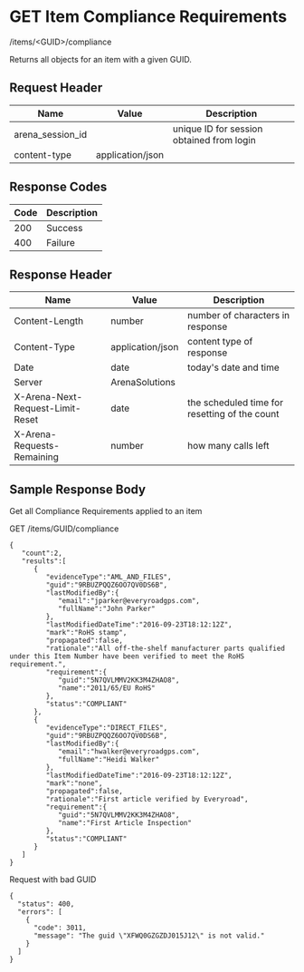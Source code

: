 # GET Item Compliance Requirements


/items/&lt;GUID&gt;/compliance

Returns all  objects for an item with a given GUID.

## Request Header

| Name | Value | Description |
|  --- |  --- |  --- | 
| arena_session_id |   | unique ID for session obtained from login |
| content\-type | application/json |   |

## Response Codes

| Code | Description |
|  --- |  --- | 
| 200 | Success |
| 400 | Failure |

## Response Header

| Name | Value | Description |
|  --- |  --- |  --- | 
| Content\-Length | number | number of characters in response |
| Content\-Type | application/json | content type of response |
| Date | date | today's date and time |
| Server | ArenaSolutions |   |
| X\-Arena\-Next\-Request\-Limit\-Reset  | date | the scheduled time for resetting of the count |
| X\-Arena\-Requests\-Remaining  | number | how many calls left |

## Sample Response Body
Get all Compliance Requirements applied to an item



GET /items/GUID/compliance

```
{  
   "count":2,
   "results":[  
      {  
         "evidenceType":"AML_AND_FILES",
         "guid":"9RBUZPQQZ6OO7QV0DS6B",
         "lastModifiedBy":{  
            "email":"jparker@everyroadgps.com",
            "fullName":"John Parker"
         },
         "lastModifiedDateTime":"2016-09-23T18:12:12Z",
         "mark":"RoHS stamp",
         "propagated":false,
         "rationale":"All off-the-shelf manufacturer parts qualified under this Item Number have been verified to meet the RoHS requirement.",
         "requirement":{  
            "guid":"5N7QVLMMV2KK3M4ZHAO8",
            "name":"2011/65/EU RoHS"
         },
         "status":"COMPLIANT"
      },
      {  
         "evidenceType":"DIRECT_FILES",
         "guid":"9RBUZPQQZ6OO7QV0DS6B",
         "lastModifiedBy":{  
            "email":"hwalker@everyroadgps.com",
            "fullName":"Heidi Walker"
         },
         "lastModifiedDateTime":"2016-09-23T18:12:12Z",
         "mark":"none",
         "propagated":false,
         "rationale":"First article verified by Everyroad",
         "requirement":{  
            "guid":"5N7QVLMMV2KK3M4ZHAO8",
            "name":"First Article Inspection"
         },
         "status":"COMPLIANT"
      }
   ]
}
```
Request with bad GUID

```
{
  "status": 400,
  "errors": [
    {
      "code": 3011,
      "message": "The guid \"XFWQ0GZGZDJ015J12\" is not valid."
    }
  ]
}
```
